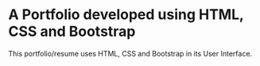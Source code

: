 # A Portfolio developed using HTML, CSS and Bootstrap
This portfolio/resume uses HTML, CSS and Bootstrap in its User Interface.

